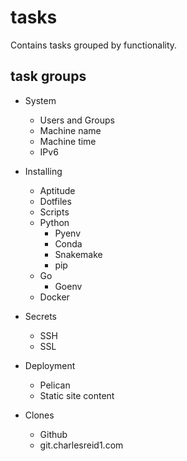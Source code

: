 # tasks

Contains tasks grouped by functionality.

## task groups

- System
    - Users and Groups
    - Machine name
    - Machine time
    - IPv6

- Installing
    - Aptitude
    - Dotfiles
    - Scripts
    - Python
        - Pyenv
        - Conda
        - Snakemake
        - pip
    - Go
        - Goenv
    - Docker

- Secrets
    - SSH
    - SSL

- Deployment
    - Pelican
    - Static site content

- Clones
    - Github
    - git.charlesreid1.com




